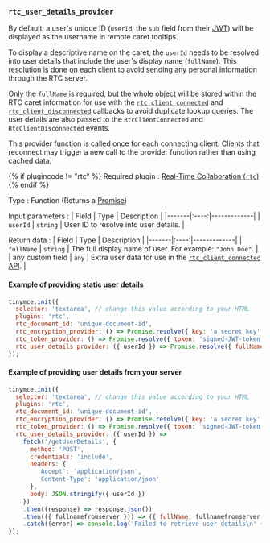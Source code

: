 ### `rtc_user_details_provider`

By default, a user's unique ID (`userId`, the `sub` field from their [JWT]({{site.baseurl}}/rtc/jwt-authentication/#requiredjwtclaimsforreal-timecollaboration)) will be displayed as the username in remote caret tooltips.

To display a descriptive name on the caret, the `userId` needs to be resolved into user details that include the user's display name (`fullName`). This resolution is done on each client to avoid sending any personal information through the RTC server.

Only the `fullName` is required, but the whole object will be stored within the RTC caret information for use with the [`rtc_client_connected`](#rtc_client_connected) and [`rtc_client_disconnected`](#rtc_client_disconnected) callbacks to avoid duplicate lookup queries. The user details are also passed to the `RtcClientConnected` and `RtcClientDisconnected` events.

This provider function is called once for each connecting client. Clients that reconnect may trigger a new call to the provider function rather than using cached data.

{% if plugincode != "rtc" %}
Required plugin
: [Real-Time Collaboration (`rtc`)]({{site.baseurl}}/plugins/premium/rtc/)
{% endif %}

Type
: Function (Returns a [Promise](https://developer.mozilla.org/en-US/docs/Web/JavaScript/Reference/Global_Objects/Promise))

Input parameters
: | Field | Type | Description |
|-------|:----:|-------------|
| `userId` | `string` | User ID to resolve into user details. |

Return data
: | Field | Type | Description |
|-------|:----:|-------------|
| `fullName` | `string` | The full display name of user. For example: `"John Doe"`. |
| any custom field | `any` | Extra user data for use in the [`rtc_client_connected` API](#rtc_client_connected). |

#### Example of providing static user details

```js
tinymce.init({
  selector: 'textarea', // change this value according to your HTML
  plugins: 'rtc',
  rtc_document_id: 'unique-document-id',
  rtc_encryption_provider: () => Promise.resolve({ key: 'a secret key' }),
  rtc_token_provider: () => Promise.resolve({ token: 'signed-JWT-token' }),
  rtc_user_details_provider: ({ userId }) => Promise.resolve({ fullName: "John Doe" })
});
```

#### Example of providing user details from your server

```js
tinymce.init({
  selector: 'textarea', // change this value according to your HTML
  plugins: 'rtc',
  rtc_document_id: 'unique-document-id',
  rtc_encryption_provider: () => Promise.resolve({ key: 'a secret key' }),
  rtc_token_provider: () => Promise.resolve({ token: 'signed-JWT-token' }),
  rtc_user_details_provider: ({ userId }) =>
    fetch('/getUserDetails', {
      method: 'POST',
      credentials: 'include',
      headers: {
        'Accept': 'application/json',
        'Content-Type': 'application/json'
      },
      body: JSON.stringify({ userId })
    })
    .then((response) => response.json())
    .then(({ fullnamefromserver })) => ({ fullName: fullnamefromserver })
    .catch((error) => console.log('Failed to retrieve user details\n' + error))
});
```
